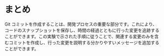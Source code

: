 # まとめ

Git コミットを作成することは、開発プロセスの重要な部分です。これにより、コードのスナップショットを保存し、時間の経過とともに行った変更を追跡することができます。この実験で示された手順に従うことで、関連する変更のみを含むコミットを作成し、行った変更を説明する分かりやすいメッセージを追加することができます。
